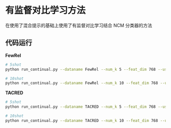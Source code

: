 # 有监督对比学习方法

在使用了混合提示的基础上使用了有监督对比学习结合 NCM 分类器的方法

## 代码运行

**FewRel**

```bash
# 5shot
python run_continual.py --dataname FewRel --num_k 5 --feat_dim 768 --use_unused 1 --pattern hybridprompt

# 10shot
python run_continual.py --dataname FewRel --num_k 10 --feat_dim 768 --use_unused 1 --pattern hybridprompt
```

**TACRED**

```bash
# 5shot
python run_continual.py --dataname TACRED --num_k 5 --feat_dim 768 --use_unused 1 --pattern hybridprompt

# 10shot
python run_continual.py --dataname TACRED --num_k 10 --feat_dim 768 --use_unused 1 --pattern hybridprompt
```





